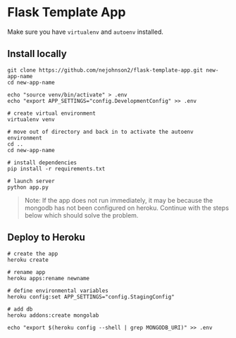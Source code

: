 # Flask Template App

Make sure you have ```virtualenv``` and ```autoenv``` installed.

## Install locally

```
git clone https://github.com/nejohnson2/flask-template-app.git new-app-name
cd new-app-name

echo "source venv/bin/activate" > .env
echo "export APP_SETTINGS="config.DevelopmentConfig" >> .env

# create virtual environment
virtualenv venv 

# move out of directory and back in to activate the autoenv environment
cd ..
cd new-app-name

# install dependencies
pip install -r requirements.txt

# launch server
python app.py
```

>Note: If the app does not run immediately, it may be because the mongodb has not been configured on heroku.  Continue with the steps below which should solve the problem.

## Deploy to Heroku

```
# create the app
heroku create

# rename app
heroku apps:rename newname

# define environmental variables
heroku config:set APP_SETTINGS="config.StagingConfig"

# add db
heroku addons:create mongolab

echo "export $(heroku config --shell | grep MONGODB_URI)" >> .env
```